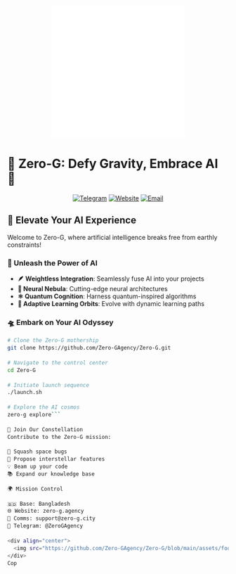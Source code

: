 <div align="center">
  <img src="https://github.com/Zero-GAgency/Zero-G/blob/main/assets/Logo-NoBackgraunds.png?raw=true" alt="Zero-G Logo" width="300"/>
</div>

# 🚀 Zero-G: Defy Gravity, Embrace AI 🧠

<div align="center">

[![Telegram](https://img.shields.io/badge/Telegram-2CA5E0?style=for-the-badge&logo=telegram&logoColor=white)](https://t.me/ZeroGAgency)
[![Website](https://img.shields.io/badge/Website-FF7139?style=for-the-badge&logo=Firefox-Browser&logoColor=white)](https://zero-g.agency)
[![Email](https://img.shields.io/badge/Email-D14836?style=for-the-badge&logo=gmail&logoColor=white)](mailto:support@zero-g.city)

</div>

## 🌌 Elevate Your AI Experience

Welcome to Zero-G, where artificial intelligence breaks free from earthly constraints!

### 🔮 Unleash the Power of AI

- **🪶 Weightless Integration**: Seamlessly fuse AI into your projects
- **🧬 Neural Nebula**: Cutting-edge neural architectures
- **⚛️ Quantum Cognition**: Harness quantum-inspired algorithms
- **🔄 Adaptive Learning Orbits**: Evolve with dynamic learning paths

### 🛸 Embark on Your AI Odyssey

```bash
# Clone the Zero-G mothership
git clone https://github.com/Zero-GAgency/Zero-G.git

# Navigate to the control center
cd Zero-G

# Initiate launch sequence
./launch.sh

# Explore the AI cosmos
zero-g explore```

🌠 Join Our Constellation
Contribute to the Zero-G mission:

🐛 Squash space bugs
🚀 Propose interstellar features
💡 Beam up your code
📚 Expand our knowledge base

🌍 Mission Control

🇧🇩 Base: Bangladesh
🌐 Website: zero-g.agency
📧 Comms: support@zero-g.city
📡 Telegram: @ZeroGAgency

<div align="center">
  <img src="https://github.com/Zero-GAgency/Zero-G/blob/main/assets/footerbanner.png?raw=true" alt="Zero-G Footer" width="100%"/>
</div>
Cop
